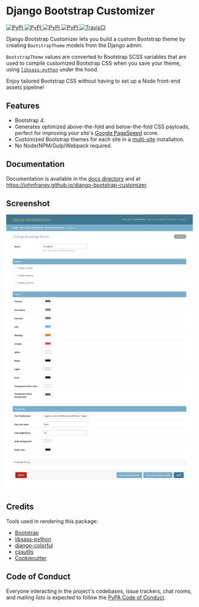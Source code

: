# Django Bootstrap Customizer

[
![PyPI](https://img.shields.io/pypi/v/django-bootstrap-customizer.svg)
![PyPI](https://img.shields.io/pypi/pyversions/django-bootstrap-customizer.svg)
![PyPI](https://img.shields.io/pypi/djversions/django-bootstrap-customizer.svg)
![PyPI](https://img.shields.io/pypi/l/django-bootstrap-customizer.svg)
](https://pypi.org/project/django-bootstrap-customizer/)
[![TravisCI](https://travis-ci.org/johnfraney/django-bootstrap-customizer.svg?branch=master)](https://travis-ci.org/johnfraney/django-bootstrap-customizer)


Django Bootstrap Customizer lets you build a custom Bootstrap theme by creating `BootstrapTheme` models from the Django admin.

`BootstrapTheme` values are converted to Bootstrap SCSS variables that are used to compile customized Bootstrap CSS when you save your theme, using [`libsass-python`](https://github.com/sass/libsass-python) under the hood.

Enjoy tailored Bootstrap CSS without having to set up a Node front-end assets pipeline!


## Features

* Bootstrap 4.
* Generates optimized above-the-fold and below-the-fold CSS payloads, perfect for improving your site's [Google PageSpeed](https://developers.google.com/speed/docs/insights/OptimizeCSSDelivery) score.
* Customized Bootstrap themes for each site in a [multi-site](https://docs.djangoproject.com/en/dev/ref/contrib/sites/#module-django.contrib.sites) installation.
* No Node/NPM/Gulp/Webpack required.

## Documentation

Documentation is available in the [docs directory](./docs/index.md) and at https://johnfraney.github.io/django-bootstrap-customizer.


## Screenshot

![BootstrapTheme admin](docs/images/bootstraptheme-admin.png)

## Credits

Tools used in rendering this package:

* [Bootstrap](https://github.com/twbs/bootstrap/)
* [libsass-python](https://github.com/sass/libsass-python)
* [django-colorful](https://github.com/charettes/django-colorful)
* [cssutils](https://pythonhosted.org/cssutils/index.html)
* [Cookiecutter](https://github.com/audreyr/cookiecutter)


## Code of Conduct

Everyone interacting in the project's codebases, issue trackers, chat rooms, and mailing lists is expected to follow the [PyPA Code of Conduct](https://www.pypa.io/en/latest/code-of-conduct/).
